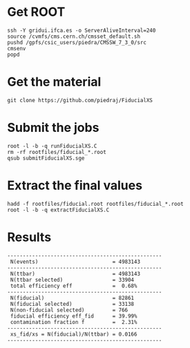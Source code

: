 Get ROOT
====

    ssh -Y gridui.ifca.es -o ServerAliveInterval=240
    source /cvmfs/cms.cern.ch/cmsset_default.sh
    pushd /gpfs/csic_users/piedra/CMSSW_7_3_0/src
    cmsenv
    popd


Get the material
====

    git clone https://github.com/piedraj/FiducialXS


Submit the jobs
====

    root -l -b -q runFiducialXS.C
    rm -rf rootfiles/fiducial_*.root
    qsub submitFiducialXS.sge


Extract the final values
====

    hadd -f rootfiles/fiducial.root rootfiles/fiducial_*.root
    root -l -b -q extractFiducialXS.C


Results
====

    --------------------------------------------------
     N(events)                        = 4983143
    --------------------------------------------------
     N(ttbar)                         = 4983143
     N(ttbar selected)                = 33904
     total efficiency eff             =  0.68%
    --------------------------------------------------
     N(fiducial)                      = 82861
     N(fiducial selected)             = 33138
     N(non-fiducial selected)         = 766
     fiducial efficiency eff_fid      = 39.99%
     contamination fraction f         =  2.31%
    --------------------------------------------------
     xs_fid/xs = N(fiducial)/N(ttbar) = 0.0166
    --------------------------------------------------

